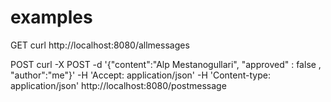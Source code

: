 # examples

GET
curl http://localhost:8080/allmessages


POST
curl -X POST -d '{"content":"Alp Mestanogullari", "approved" : false , "author":"me"}' -H 'Accept: application/json' -H 'Content-type: application/json' http://localhost:8080/postmessage
